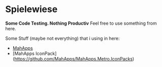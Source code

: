 # Spielewiese
**Some Code Testing. Nothing Productiv**
Feel free to use something from here.

Some Stuff (maybe not everything) that i using in here:
- [MahApps](https://github.com/MahApps/MahApps.Metro)
- [MahApps IconPack] (https://github.com/MahApps/MahApps.Metro.IconPacks)
